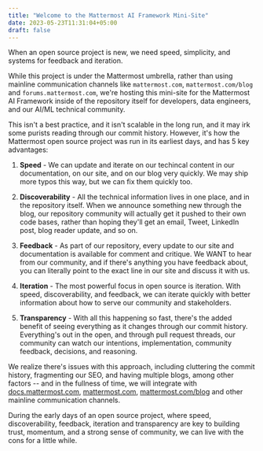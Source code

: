 ```yaml
---
title: "Welcome to the Mattermost AI Framework Mini-Site"
date: 2023-05-23T11:31:04+05:00
draft: false
---
```


When an open source project is new, we need speed, simplicity, and systems for feedback and iteration.

While this project is under the Mattermost umbrella, rather than using mainline communication channels like `mattermost.com`, `mattermost.com/blog` and `forums.mattermost.com`, we're hosting this mini-site for the Mattermost AI Framework inside of the repository itself for developers, data engineers, and our AI/ML technical community.

This isn't a best practice, and it isn't scalable in the long run, and it may irk some purists reading through our commit history. However, it's how the Mattermost open source project was run in its earliest days, and has 5 key advantages:

1. **Speed** - We can update and iterate on our techincal content in our documentation, on our site, and on our blog very quickly. We may ship more typos this way, but we can fix them quickly too.

2. **Discoverability** - All the technical information lives in one place, and in the repository itself. When we announce something new through the blog, our repository community will actually get it pushed to their own code bases, rather than hoping they'll get an email, Tweet, LinkedIn post, blog reader update, and so on.

3. **Feedback** - As part of our repository, every update to our site and documentation is available for comment and critique. We WANT to hear from our community, and if there's anything you have feedback about, you can literally point to the exact line in our site and discuss it with us.

4. **Iteration** - The most powerful focus in open source is iteration. With speed, discoverability, and feedback, we can iterate quickly with better information about how to serve our community and stakeholders.

5. **Transparency** - With all this happening so fast, there's the added benefit of seeing everything as it changes through our commit history. Everything's out in the open, and through pull request threads, our community can watch our intentions, implementation, community feedback, decisions, and reasoning.

We realize there's issues with this approach, including cluttering the commit history, fragmenting our SEO, and having multiple blogs, among other factors -- and in the fullness of time, we will integrate with [docs.mattermost.com](https://docs.mattermost.com/), [mattermost.com](https://mattermost.com/), [mattermost.com/blog](https://mattermost.com/blog/) and other mainline communication channels.

During the early days of an open source project, where speed, discoverability, feedback, iteration and transparency are key to building trust, momentum, and a strong sense of community, we can live with the cons for a little while.
